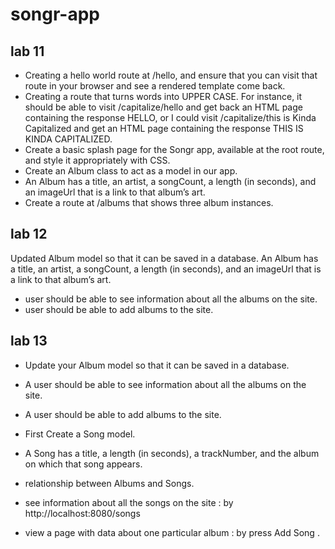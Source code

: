 # songr-app

## lab 11

- Creating a hello world route at /hello, and ensure that you can visit that route in your browser and see a rendered template come back.
- Creating a route that turns words into UPPER CASE. For instance,  it should be able to visit /capitalize/hello and get back an HTML page containing the response HELLO, or I could visit /capitalize/this is Kinda Capitalized and get an HTML page containing the response THIS IS KINDA CAPITALIZED.
- Create a basic splash page for the Songr app, available at the root route, and style it appropriately with CSS.
- Create an Album class to act as a model in our app.
- An Album has a title, an artist, a songCount, a length (in seconds), and an imageUrl that is a link to that album’s art.
- Create a route at /albums that shows three album instances.



## lab 12

Updated Album model so that it can be saved in a database.
An Album has a title, an artist, a songCount, a length (in seconds), and an imageUrl that is a link to that album’s art.
 - user should be able to see information about all the albums on the site.
 - user should be able to add albums to the site.

## lab 13

- Update your Album model so that it can be saved in a database.  
- A user should be able to see information about all the albums on the site.
- A user should be able to add albums to the site.

 - First Create a Song model.

 - A Song has a title, a length (in seconds), a trackNumber, and the album on which that song appears.
 
 -  relationship between Albums and Songs.
- see information about all the songs on the site : by http://localhost:8080/songs

-  view a page with data about one particular album : by press Add Song .

